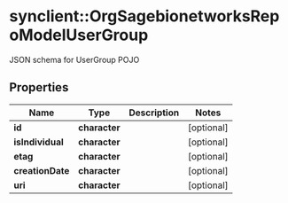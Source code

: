 # synclient::OrgSagebionetworksRepoModelUserGroup

JSON schema for UserGroup POJO

## Properties
Name | Type | Description | Notes
------------ | ------------- | ------------- | -------------
**id** | **character** |  | [optional] 
**isIndividual** | **character** |  | [optional] 
**etag** | **character** |  | [optional] 
**creationDate** | **character** |  | [optional] 
**uri** | **character** |  | [optional] 


